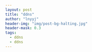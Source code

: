 ```yaml
---
layout: post
title: "ddns"
author: "lnyyj"
header-img: "img/post-bg-halting.jpg"
header-mask: 0.3
tags:
  - ddns
  - ddns
---
```

